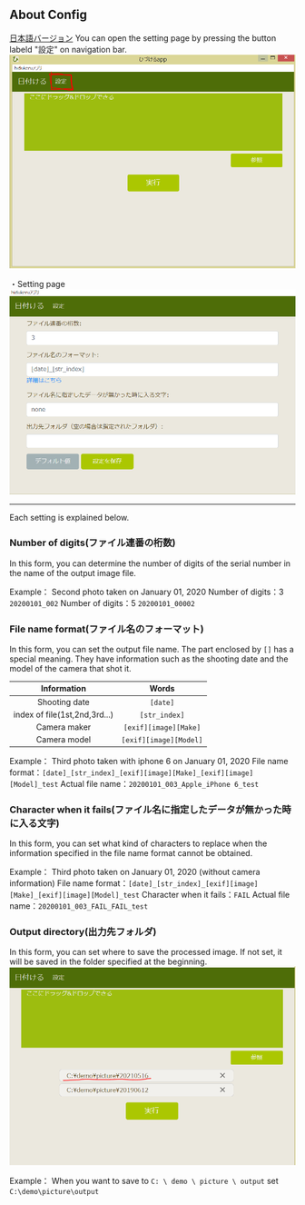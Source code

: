 ## About Config
[日本語バージョン](about_config.md)
You can open the setting page by pressing the button labeld "設定" on navigation bar.
![enter_config](img/enterConfig.PNG)

・Setting page
![config](img/config.PNG)

-------

Each setting is explained below.

### Number of digits(ファイル連番の桁数)
In this form, you can determine the number of digits of the serial number in the name of the output image file.

Example：
Second photo taken on January 01, 2020
Number of digits：3 `20200101_002`
Number of digits：5 `20200101_00002`

### File name format(ファイル名のフォーマット)
In this form, you can set the output file name.
The part enclosed by `[]` has a special meaning.
They have information such as the shooting date and the model of the camera that shot it.

|      Information      |       Words       |
| :--------------------: | :--------------------: |
|    Shooting date   |        `[date]`        |
| index of file(1st,2nd,3rd...) |     `[str_index]`      |
|    Camera maker   | `[exif][image][Make]`  |
|    Camera model    | `[exif][image][Model]` |

Example：
Third photo taken with iphone 6 on January 01, 2020
File name format：`[date]_[str_index]_[exif][image][Make]_[exif][image][Model]_test`
Actual file name：`20200101_003_Apple_iPhone 6_test`

### Character when it fails(ファイル名に指定したデータが無かった時に入る文字)
In this form, you can set what kind of characters to replace when the information specified in the file name format cannot be obtained.

Example：
Third photo taken on January 01, 2020 (without camera information)
File name format：`[date]_[str_index]_[exif][image][Make]_[exif][image][Model]_test`
Character when it fails：`FAIL`
Actual file name：`20200101_003_FAIL_FAIL_test`

### Output directory(出力先フォルダ)
In this form, you can set where to save the processed image.
If not set, it will be saved in the folder specified at the beginning.
![default output](img/defaultOutput.PNG)

Example：
When you want to save to `C: \ demo \ picture \ output`
set `C:\demo\picture\output`